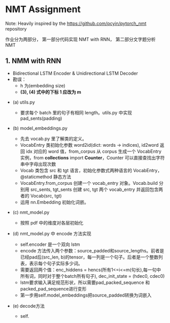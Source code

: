 # NMT Assignment

Note: Heavily inspired by the https://github.com/pcyin/pytorch_nmt repository

作业分为两部分， 第一部分代码实现 NMT with RNN， 第二部分文字题分析 NMT

## 1. NMM with RNN

- Bidirectional LSTM Encoder & Unidirectional LSTM Decoder
- 勘误：
  - h 为(embedding size)
  - **(3), (4) 式中的下标 1 应改为 m**

* (a) utils.py
  - 要求每个 batch 里的句子有相同 length。utils.py 中实现 pad_sents(padding)


* (b) model_embeddings.py
  - 先去 vocab.py 里了解类的定义。
  - VocabEntry 类初始化参数 word2id(dict: words -> indices), id2word 返回 idx 对应的 word 值，from_corpus 从 corpus 生成一个 VocabEntry 实例，from **collections** import **Counter**，Counter 可以直接查找出字符串中字母出现次数
  - Vocab 类包含 src 和 tgt 语言，初始化参数式两种语言的 VocabEntry， @staticmethod 静态方法
  - VocabEntry.from_corpus 创建一个 vocab_entry 对象。Vocab.build 分别用 src_sents, tgt_sents 创建 src, tgt 两个 vocab_entry 并返回包含两者的 Vocab(src, tgt)
  - 运用 nn.Embedding 初始化词嵌。


* (c) nmt_model.py
  - 按照 pdf 中的维度对各层初始化


* (d) nmt_model.py 中 encode 方法实现
  - self.encoder 是一个双向 lstm
  - encode 方法传入两个参数：source_padded和source_lengths。前者是已经pad后(src_len, b)的tensor，每一列是一个句子。后者是一个整数列表，表示每个句子实际多少词。
  - 需要返回两个值：enc_hiddens = hencs(所有1<=i<=m(句长),每一句中所有词，同时对于整个batch所有句子), dec_init_state = (hdec0, cdec0)
  - lstm要求输入满足规范形状，所以需要pad_packed_sequence 和packed_pad_sequence进行变形
  - 第一步用self.model_embeddings把source_padded转换为词嵌入

* (e) decode方法
  - self.
